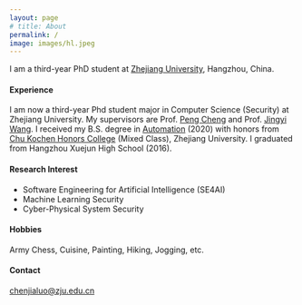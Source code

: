 ```yaml
---
layout: page
# title: About
permalink: /
image: images/hl.jpeg
---
```


I am a third-year PhD student at <font color="#0d5ed5">[Zhejiang University](https://www.zju.edu.cn/)</font>, Hangzhou, China. 

#### Experience

I am now a third-year Phd student major in Computer Science (Security) at Zhejiang University. My supervisors are Prof. <font color="#0d5ed5">[Peng Cheng](https://person.zju.edu.cn/en/cp#0)</font> and Prof. <font color="#0d5ed5">[Jingyi Wang](https://wang-jingyi.github.io/)</font>. I received my B.S. degree in <font color="#0d5ed5">[Automation](http://www.cse.zju.edu.cn/)</font> (2020) with honors from <font color="#0d5ed5">[Chu Kochen Honors College](http://ckc.zju.edu.cn/ckcen/wbout/list.htm)</font> (Mixed Class), Zhejiang University. I graduated from Hangzhou Xuejun High School (2016). 


<!-- <img align="right" src="images/me2.jpeg" />  -->
<!-- <img style="float: right;" src="images/me2.jpeg">  -->

#### Research Interest

- Software Engineering for Artificial Intelligence (SE4AI)
- Machine Learning Security 
- Cyber-Physical System Security 

#### Hobbies

Army Chess, Cuisine, Painting, Hiking, Jogging, etc. 


#### Contact
<font color="#0d5ed5">[chenjialuo@zju.edu.cn](mailto:chenjialuo@zju.edu.cn)</font>
